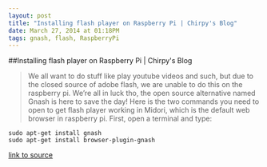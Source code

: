 ```yaml
---
layout: post
title: "Installing flash player on Raspberry Pi | Chirpy's Blog"
date: March 27, 2014 at 01:18PM
tags: gnash, flash, RaspberryPi
---
```

##Installing flash player on Raspberry Pi | Chirpy's Blog
>We all want to do stuff like play youtube videos and such, but due to the closed source of adobe flash, we are unable to do this on the raspberry pi. We’re all in luck tho, the open source alternative named Gnash is here to save the day! Here is the two commands you need to open to get flash player working in Midori, which is the default web browser in raspberry pi.
First, open a terminal and type:  

    sudo apt-get install gnash
    sudo apt-get install browser-plugin-gnash


[link to source](http://ift.tt/1dv6OQ6) 
